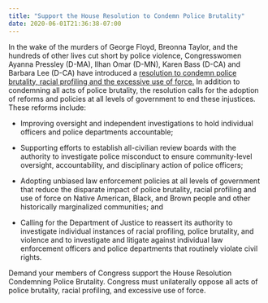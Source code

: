 ```yaml
---
title: "Support the House Resolution to Condemn Police Brutality"
date: 2020-06-01T21:36:38-07:00
---
```

In the wake of the murders of George Floyd, Breonna Taylor, and the hundreds of other lives cut short by police violence, Congresswomen Ayanna Pressley (D-MA), Ilhan Omar (D-MN), Karen Bass (D-CA) and Barbara Lee (D-CA) have introduced a [resolution to condemn police brutality, racial profiling and the excessive use of force.](https://pressley.house.gov/media/press-releases/following-george-floyd-murder-reps-pressley-omar-bass-lee-introduce-house) In addition to condemning all acts of police brutality, the resolution calls for the adoption of reforms and policies at all levels of government to end these injustices. These reforms include:

- Improving oversight and independent investigations to hold individual officers and police departments accountable; 

- Supporting efforts to establish all-civilian review boards with the authority to investigate police misconduct to ensure community-level oversight, accountability, and disciplinary action of police officers;

- Adopting unbiased law enforcement policies at all levels of government that reduce the disparate impact of police brutality, racial profiling and use of force on Native American, Black, and Brown people and other historically marginalized communities; and

- Calling for the Department of Justice to reassert its authority to investigate individual instances of racial profiling, police brutality, and violence and to investigate and litigate against individual law enforcement officers and police departments that routinely violate civil rights.

Demand your members of Congress support the House Resolution Condemning Police Brutality. Congress must unilaterally oppose all acts of police brutality, racial profiling, and excessive use of force.
